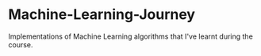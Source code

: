 # Machine-Learning-Journey
Implementations of Machine Learning algorithms that I've learnt during the course.
